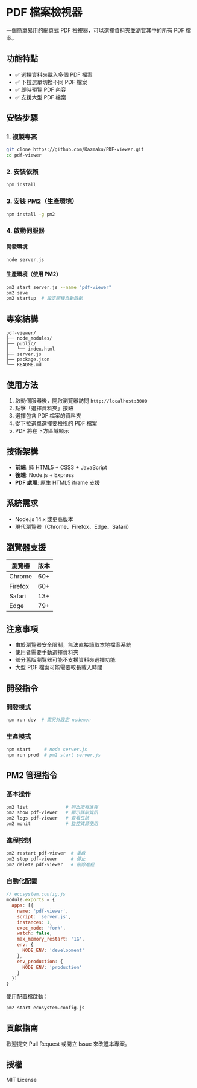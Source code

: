 # PDF 檔案檢視器

一個簡單易用的網頁式 PDF 檢視器，可以選擇資料夾並瀏覽其中的所有 PDF 檔案。

## 功能特點

- ✅ 選擇資料夾載入多個 PDF 檔案
- ✅ 下拉選單切換不同 PDF 檔案
- ✅ 即時預覽 PDF 內容
- ✅ 支援大型 PDF 檔案

## 安裝步驟

### 1. 複製專案
```bash
git clone https://github.com/Kazmaku/PDF-viewer.git
cd pdf-viewer
```

### 2. 安裝依賴
```bash
npm install
```

### 3. 安裝 PM2（生產環境）
```bash
npm install -g pm2
```

### 4. 啟動伺服器

#### 開發環境
```bash
node server.js
```

#### 生產環境（使用 PM2）
```bash
pm2 start server.js --name "pdf-viewer"
pm2 save
pm2 startup  # 設定開機自動啟動
```

## 專案結構
```
pdf-viewer/
├── node_modules/
├── public/
│   └── index.html
├── server.js
├── package.json
└── README.md
```

## 使用方法

1. 啟動伺服器後，開啟瀏覽器訪問 `http://localhost:3000`
2. 點擊「選擇資料夾」按鈕
3. 選擇包含 PDF 檔案的資料夾
4. 從下拉選單選擇要檢視的 PDF 檔案
5. PDF 將在下方區域顯示

## 技術架構

- **前端**: 純 HTML5 + CSS3 + JavaScript
- **後端**: Node.js + Express
- **PDF 處理**: 原生 HTML5 iframe 支援

## 系統需求

- Node.js 14.x 或更高版本
- 現代瀏覽器（Chrome、Firefox、Edge、Safari）

## 瀏覽器支援

| 瀏覽器 | 版本 |
|--------|------|
| Chrome | 60+ |
| Firefox | 60+ |
| Safari | 13+ |
| Edge | 79+ |

## 注意事項

- 由於瀏覽器安全限制，無法直接讀取本地檔案系統
- 使用者需要手動選擇資料夾
- 部分舊版瀏覽器可能不支援資料夾選擇功能
- 大型 PDF 檔案可能需要較長載入時間

## 開發指令

### 開發模式
```bash
npm run dev  # 需另外設定 nodemon
```

### 生產模式
```bash
npm start     # node server.js
npm run prod  # pm2 start server.js
```

## PM2 管理指令

### 基本操作
```bash
pm2 list              # 列出所有進程
pm2 show pdf-viewer   # 顯示詳細資訊
pm2 logs pdf-viewer   # 查看日誌
pm2 monit             # 監控資源使用
```

### 進程控制
```bash
pm2 restart pdf-viewer  # 重啟
pm2 stop pdf-viewer     # 停止
pm2 delete pdf-viewer   # 刪除進程
```

### 自動化配置
```javascript
// ecosystem.config.js
module.exports = {
  apps: [{
    name: 'pdf-viewer',
    script: 'server.js',
    instances: 1,
    exec_mode: 'fork',
    watch: false,
    max_memory_restart: '1G',
    env: {
      NODE_ENV: 'development'
    },
    env_production: {
      NODE_ENV: 'production'
    }
  }]
}
```

使用配置檔啟動：
```bash
pm2 start ecosystem.config.js
```

## 貢獻指南

歡迎提交 Pull Request 或開立 Issue 來改進本專案。

## 授權

MIT License
